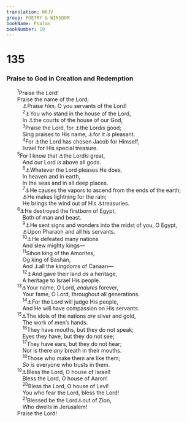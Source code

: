 ```yaml
---
translation: NKJV
group: POETRY & WINSDOM
bookName: Psalms 
bookNumber: 19
---
```


<div class="title"><h1>135</h1><h3>Praise to God in Creation and Redemption</h3></div>
<span class="verse thi_135_1">  <sup>1</sup>Praise the Lord!<br/>  Praise the name of the Lord;<br/>   <a data-toggle="tooltip" data-placement="bottom" title="(1 Tim. 2:8)">⚓</a>Praise <i>Him,</i> O you servants of the Lord!<br/></span>
<span class="verse thi_135_2">   <sup>2</sup><a data-toggle="tooltip" data-placement="bottom" title="Ps. 113:1">⚓</a>You who stand in the house of the Lord,<br/>   In <a data-toggle="tooltip" data-placement="bottom" title="Luke 2:37">⚓</a>the courts of the house of our God,<br/></span>
<span class="verse thi_135_3">   <sup>3</sup>Praise the Lord, for <a data-toggle="tooltip" data-placement="bottom" title="Ps. 116:19">⚓</a>the Lord<i>is</i> good;<br/>   Sing praises to His name, <a data-toggle="tooltip" data-placement="bottom" title="(Ps. 119:68)">⚓</a>for <i>it</i> <i>is</i> pleasant.<br/></span>
<span class="verse thi_135_4">   <sup>4</sup>For <a data-toggle="tooltip" data-placement="bottom" title="Ps. 147:1">⚓</a>the Lord has chosen Jacob for Himself,<br/>   Israel for His special treasure.<br/></span>
<span class="verse thi_135_5">  <sup>5</sup>For I know that <a data-toggle="tooltip" data-placement="bottom" title="(Ex. 19:5); Mal. 3:17; (Titus 2:14; 1 Pet. 2:9)">⚓</a>the Lord<i>is</i> great,<br/>   And our Lord <i>is</i> above all gods.<br/></span>
<span class="verse thi_135_6">   <sup>6</sup><a data-toggle="tooltip" data-placement="bottom" title="Ps. 95:3; 97:9">⚓</a>Whatever the Lord pleases He does,<br/>   In heaven and in earth,<br/>   In the seas and in all deep places.<br/></span>
<span class="verse thi_135_7">   <sup>7</sup><a data-toggle="tooltip" data-placement="bottom" title="Ps. 115:3">⚓</a>He causes the vapors to ascend from the ends of the earth;<br/>   <a data-toggle="tooltip" data-placement="bottom" title="Jer. 10:13">⚓</a>He makes lightning for the rain;<br/>   He brings the wind out of His <a data-toggle="tooltip" data-placement="bottom" title="Job 28:25, 26; 38:24–28">⚓</a>treasuries.<br/></span>
<span class="verse thi_135_8">  <sup>8</sup><a data-toggle="tooltip" data-placement="bottom" title="Jer. 51:16">⚓</a>He destroyed the firstborn of Egypt,<br/>   Both of man and beast.<br/></span>
<span class="verse thi_135_9">   <sup>9</sup><a data-toggle="tooltip" data-placement="bottom" title="Ex. 12:12; Ps. 78:51">⚓</a>He sent signs and wonders into the midst of you, O Egypt,<br/>   <a data-toggle="tooltip" data-placement="bottom" title="Ex. 7:10; Deut. 6:22; Ps. 78:43">⚓</a>Upon Pharaoh and all his servants.<br/></span>
<span class="verse thi_135_10">   <sup>10</sup><a data-toggle="tooltip" data-placement="bottom" title="Ps. 136:15">⚓</a>He defeated many nations<br/>   And slew mighty kings—<br/></span>
<span class="verse thi_135_11">   <sup>11</sup>Sihon king of the Amorites,<br/>   Og king of Bashan,<br/>   And <a data-toggle="tooltip" data-placement="bottom" title="Num. 21:24; Ps. 136:17">⚓</a>all the kingdoms of Canaan—<br/></span>
<span class="verse thi_135_12">   <sup>12</sup><a data-toggle="tooltip" data-placement="bottom" title="Josh. 12:7–24">⚓</a>And gave their land <i>as</i> a heritage,<br/>   A heritage to Israel His people.<br/></span>
<span class="verse thi_135_13">  <sup>13</sup><a data-toggle="tooltip" data-placement="bottom" title="Ps. 78:55; 136:21, 22">⚓</a>Your name, O Lord, <i>endures</i> forever,<br/>   Your fame, O Lord, throughout all generations.<br/></span>
<span class="verse thi_135_14">   <sup>14</sup><a data-toggle="tooltip" data-placement="bottom" title="(Ex. 3:15; Ps. 102:12)">⚓</a>For the Lord will judge His people,<br/>   And He will have compassion on His servants.<br/></span>
<span class="verse thi_135_15">  <sup>15</sup><a data-toggle="tooltip" data-placement="bottom" title="Deut. 32:36">⚓</a>The idols of the nations <i>are</i> silver and gold,<br/>   The work of men’s hands.<br/></span>
<span class="verse thi_135_16">   <sup>16</sup>They have mouths, but they do not speak;<br/>   Eyes they have, but they do not see;<br/></span>
<span class="verse thi_135_17">   <sup>17</sup>They have ears, but they do not hear;<br/>   Nor is there <i>any</i> breath in their mouths.<br/></span>
<span class="verse thi_135_18">   <sup>18</sup>Those who make them are like them;<br/>   <i>So</i> <i>is</i> everyone who trusts in them.<br/></span>
<span class="verse thi_135_19">  <sup>19</sup><a data-toggle="tooltip" data-placement="bottom" title="(Ps. 115:4–8)">⚓</a>Bless the Lord, O house of Israel!<br/>   Bless the Lord, O house of Aaron!<br/></span>
<span class="verse thi_135_20">   <sup>20</sup>Bless the Lord, O house of Levi!<br/>   You who fear the Lord, bless the Lord!<br/></span>
<span class="verse thi_135_21">   <sup>21</sup>Blessed be the Lord<a data-toggle="tooltip" data-placement="bottom" title="(Ps. 115:9)">⚓</a>out of Zion,<br/>   Who dwells in Jerusalem!<br/>  Praise the Lord!<br/></span>
